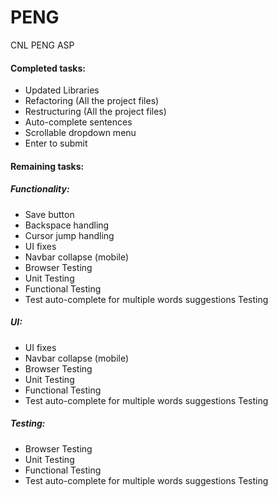 # PENG
CNL PENG ASP

<h4>Completed tasks:</h4>
<ul>
  <li>Updated Libraries</li>
  <li>Refactoring (All the project files)</li>
  <li>Restructuring (All the project files)</li>
  <li>Auto-complete sentences</li>
  <li>Scrollable dropdown menu</li>
  <li>Enter to submit</li>
</ul>

<h4>Remaining tasks:</h4>

<h5>Functionality:</h5>
<ul>
  <li>Save button</li>
  <li>Backspace handling</li>
  <li>Cursor jump handling</li>
  <li>UI fixes</li>
  <li>Navbar collapse (mobile)</li>
  <li>Browser Testing</li>
  <li>Unit Testing</li>
  <li>Functional Testing</li>
  <li>Test auto-complete for multiple words suggestions Testing</li>
</ul>

<h5>UI:</h5>
<ul>
  <li>UI fixes</li>
  <li>Navbar collapse (mobile)</li>
  <li>Browser Testing</li>
  <li>Unit Testing</li>
  <li>Functional Testing</li>
  <li>Test auto-complete for multiple words suggestions Testing</li>
</ul>

<h5>Testing:</h5>
<ul>
  <li>Browser Testing</li>
  <li>Unit Testing</li>
  <li>Functional Testing</li>
  <li>Test auto-complete for multiple words suggestions Testing</li>
</ul>

